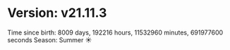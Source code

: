 # Version: v21.11.3
Time since birth: 8009 days, 192216 hours, 11532960 minutes, 691977600 seconds
Season: Summer ☀️
